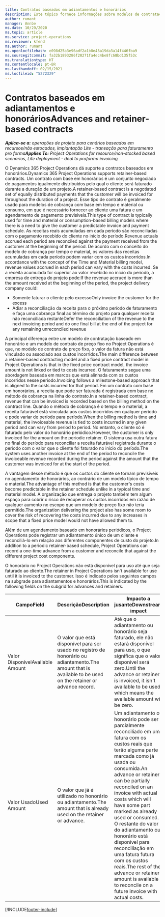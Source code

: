 ```yaml
---
title: Contratos baseados em adiantamentos e honorários
description: Este tópico fornece informações sobre modelos de contratação com base em honorários e adiantamentos no Project Operations.
author: rumant
manager: Annbe
ms.date: 10/20/2020
ms.topic: article
ms.service: project-operations
ms.reviewer: kfend
ms.author: rumant
ms.openlocfilehash: e098d25a3e96adf2a1b8e43a19da3a14f446fba9
ms.sourcegitcommit: fa32b1893286f20271fa4ec4be8fc68bd135f53c
ms.translationtype: HT
ms.contentlocale: pt-BR
ms.lasthandoff: 02/15/2021
ms.locfileid: "5272329"
---
```

# <a name="advances-and-retainer-based-contracts"></a><span data-ttu-id="f2c27-103">Contratos baseados em adiantamentos e honorários</span><span class="sxs-lookup"><span data-stu-id="f2c27-103">Advances and retainer-based contracts</span></span>


<span data-ttu-id="f2c27-104">_**Aplica-se a:** operações de projeto para cenários baseados em recursos/não estocados, implantação Lite - transação para faturamento pro forma_</span><span class="sxs-lookup"><span data-stu-id="f2c27-104">_**Applies To:** Project Operations for resource/non-stocked based scenarios, Lite deployment - deal to proforma invoicing_</span></span>

<span data-ttu-id="f2c27-105">O Dynamics 365 Project Operations dá suporte a contratos baseados em honorários.</span><span class="sxs-lookup"><span data-stu-id="f2c27-105">Dynamics 365 Project Operations supports retainer-based contracts.</span></span> <span data-ttu-id="f2c27-106">Um contrato com base em honorários é um conjunto negociado de pagamentos igualmente distribuídos pelo qual o cliente será faturado durante a duração de um projeto.</span><span class="sxs-lookup"><span data-stu-id="f2c27-106">A retainer-based contract is a negotiated set of equally distributed payments that the customer will be invoiced for throughout the duration of a project.</span></span> <span data-ttu-id="f2c27-107">Esse tipo de contrato é geralmente usado para modelos de cobrança com base em tempo e material ou consumo, em que é necessário fornecer ao cliente uma fatura e um agendamento de pagamento previsíveis.</span><span class="sxs-lookup"><span data-stu-id="f2c27-107">This type of contract is typically used for time and material or consumption-based billing models where there is a need to give the customer a predictable invoice and payment schedule.</span></span> <span data-ttu-id="f2c27-108">As receitas reais acumuladas em cada período são reconciliadas com o pagamento recebido do cliente no início do período.</span><span class="sxs-lookup"><span data-stu-id="f2c27-108">Revenue actuals accrued each period are reconciled against the payment received from the customer at the beginning of the period.</span></span> <span data-ttu-id="f2c27-109">De acordo com o conceito do modelo de cobrança por tempo e material, os valores das receitas acumuladas em cada período podem variar com os custos incorridos.</span><span class="sxs-lookup"><span data-stu-id="f2c27-109">In accordance with the concept of the Time and Material billing model, revenue values accrued in each period can vary with the costs incurred.</span></span> <span data-ttu-id="f2c27-110">Se a receita acumulada for superior ao valor recebido no início do período, a empresa de entrega do projeto pode:</span><span class="sxs-lookup"><span data-stu-id="f2c27-110">If the revenue accrued is more than the amount received at the beginning of the period, the project delivery company could:</span></span>

- <span data-ttu-id="f2c27-111">Somente faturar o cliente pelo excesso</span><span class="sxs-lookup"><span data-stu-id="f2c27-111">Only invoice the customer for the excess</span></span> 
- <span data-ttu-id="f2c27-112">Adiar a reconciliação da receita para o próximo período de faturamento e faça uma cobrança final ao término do projeto para qualquer receita não reconciliada restante</span><span class="sxs-lookup"><span data-stu-id="f2c27-112">Defer the reconciliation of the revenue to the next invoicing period and do one final bill at the end of the project for any remaining unreconciled revenue</span></span>

<span data-ttu-id="f2c27-113">A principal diferença entre um modelo de contratação baseado em honorário e um modelo de contrato de preço fixo no Project Operations é que, no modelo de contrato de preço fixo, o valor da fatura não está vinculado ou associado aos custos incorridos.</span><span class="sxs-lookup"><span data-stu-id="f2c27-113">The main difference between a retainer-based contracting model and a fixed price contract model in Project Operations is that in the fixed price contract model, the invoice amount is not linked or tied to costs incurred.</span></span> <span data-ttu-id="f2c27-114">O faturamento segue uma abordagem baseada em marcos que está alinhada com os custos incorridos nesse período.</span><span class="sxs-lookup"><span data-stu-id="f2c27-114">Invoicing follows a milestone-based approach that is aligned to the costs incurred for that period.</span></span> <span data-ttu-id="f2c27-115">Em um contrato com base em honorários, a receita que pode ser faturada é registrada com base no método de cobrança na linha do contrato.</span><span class="sxs-lookup"><span data-stu-id="f2c27-115">In a retainer-based contract, revenue that can be invoiced is recorded based on the billing method on the contract line.</span></span> <span data-ttu-id="f2c27-116">Quando o método de cobrança é o tempo e o material, a receita faturável está vinculada aos custos incorridos em qualquer período e pode variar de período para período.</span><span class="sxs-lookup"><span data-stu-id="f2c27-116">When the billing method is time and material, the invoiceable revenue is tied to costs incurred in any given period and can vary from period to period.</span></span> <span data-ttu-id="f2c27-117">No entanto, o cliente só é faturado pelo valor do honorário periódico.</span><span class="sxs-lookup"><span data-stu-id="f2c27-117">However, the customer is only invoiced for the amount on the periodic retainer.</span></span> <span data-ttu-id="f2c27-118">O sistema usa outra fatura no final do período para reconciliar a receita faturável registrada durante o período com o valor que o cliente foi faturado no início do período.</span><span class="sxs-lookup"><span data-stu-id="f2c27-118">The system uses another invoice at the end of the period to reconcile the invoiceable revenue recorded during the period against the amount that the customer was invoiced for at the start of the period.</span></span>

<span data-ttu-id="f2c27-119">A vantagem desse método é que os custos do cliente se tornam previsíveis no agendamento de honorários, ao contrário de um modelo típico de tempo e material.</span><span class="sxs-lookup"><span data-stu-id="f2c27-119">The advantage of this method is that the customer's costs become predictable in the retainer schedule unlike in a typical time and material model.</span></span> <span data-ttu-id="f2c27-120">A organização que entrega o projeto também tem algum espaço para cobrir o risco de recuperar os custos incorridos em razão de qualquer aumento no escopo que um modelo de preço fixo não teria permitido.</span><span class="sxs-lookup"><span data-stu-id="f2c27-120">The organization delivering the project also has some room to cover the risk of recovering the costs incurred due to any increases in scope that a fixed price model would not have allowed them to.</span></span>

<span data-ttu-id="f2c27-121">Além de um agendamento baseado em honorários periódicos, o Project Operations pode registrar um adiantamento único de um cliente e reconciliá-lo em relação aos diferentes componentes de custo do projeto.</span><span class="sxs-lookup"><span data-stu-id="f2c27-121">In addition to a periodic retainer-based schedule, Project Operations can record a one-time advance from a customer and reconcile that against the different project cost components.</span></span>

<span data-ttu-id="f2c27-122">O honorário no Project Operations não está disponível para uso até que seja faturado ao cliente.</span><span class="sxs-lookup"><span data-stu-id="f2c27-122">The retainer in Project Operations isn't available for use until it is invoiced to the customer.</span></span> <span data-ttu-id="f2c27-123">Isso é indicado pelos seguintes campos na subgrade para adiantamentos e honorários.</span><span class="sxs-lookup"><span data-stu-id="f2c27-123">This is indicated by the following fields on the subgrid for advances and retainers.</span></span>

| <span data-ttu-id="f2c27-124">Campo</span><span class="sxs-lookup"><span data-stu-id="f2c27-124">Field</span></span> | <span data-ttu-id="f2c27-125">Descrição</span><span class="sxs-lookup"><span data-stu-id="f2c27-125">Description</span></span> | <span data-ttu-id="f2c27-126">Impacto a jusante</span><span class="sxs-lookup"><span data-stu-id="f2c27-126">Downstream impact</span></span> |
| --- | --- | --- |
| <span data-ttu-id="f2c27-127">Valor Disponível</span><span class="sxs-lookup"><span data-stu-id="f2c27-127">Available Amount</span></span> | <span data-ttu-id="f2c27-128">O valor que está disponível para ser usado no registro de honorário ou adiantamento.</span><span class="sxs-lookup"><span data-stu-id="f2c27-128">The amount that is available to be used on the retainer or advance record.</span></span> | <span data-ttu-id="f2c27-129">Até que o adiantamento ou honorário seja faturado, ele não estará disponível para uso, o que significa que o valor disponível será zero.</span><span class="sxs-lookup"><span data-stu-id="f2c27-129">Until the advance or retainer is invoiced, it isn't available to be used which means the available amount will be zero.</span></span> |
| <span data-ttu-id="f2c27-130">Valor Usado</span><span class="sxs-lookup"><span data-stu-id="f2c27-130">Used Amount</span></span> | <span data-ttu-id="f2c27-131">O valor que já é utilizado no honorário ou adiantamento.</span><span class="sxs-lookup"><span data-stu-id="f2c27-131">The amount that is already used on the retainer or advance.</span></span> | <span data-ttu-id="f2c27-132">Um adiantamento ou honorário pode ser parcialmente reconciliado em uma fatura com os custos reais que terão alguma parte marcada como já usada ou consumida.</span><span class="sxs-lookup"><span data-stu-id="f2c27-132">An advance or retainer can be partially reconciled on an invoice with actual costs which will have some part marked as already used or consumed.</span></span> <span data-ttu-id="f2c27-133">O restante do valor do adiantamento ou honorário está disponível para reconciliação em uma fatura futura com os custos reais.</span><span class="sxs-lookup"><span data-stu-id="f2c27-133">The rest of the advance or retainer amount is available to reconcile on a future invoice with actual costs.</span></span> |


[!INCLUDE[footer-include](../../includes/footer-banner.md)]